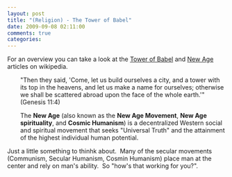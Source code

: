 ```yaml
---
layout: post
title: "(Religion) - The Tower of Babel"
date: 2009-09-08 02:11:00
comments: true
categories: 
---
```


<p>For an overview you can take a look at the <a href="http://en.wikipedia.org/wiki/Tower_of_Babel">Tower of Babel</a> and <a href="http://en.wikipedia.org/wiki/New_Age">New Age</a> articles on wikipedia.</p>
<p style="padding-left: 30px;">"Then they said, 'Come, let us build ourselves a city, and a tower with its top in the heavens, and let us make a name for ourselves; otherwise we shall be scattered abroad upon the face of the whole earth.'" (Genesis 11:4)</p>
<p style="padding-left: 30px;">The <strong>New Age</strong> (also known as the <strong>New Age Movement</strong>, <strong>New Age spirituality</strong>, and <strong>Cosmic Humanism</strong>) is a decentralized Western social and spiritual movement that seeks "Universal Truth" and the attainment of the highest individual <span class="mw-redirect">human potential</span>.</p>
<p>Just a little something to thinhk about.&nbsp; Many of the secular movements (Communism, Secular Humanism, Cosmin Humanism) place man at the center and rely on man's ability.&nbsp; So "how's that working for you?".</p>